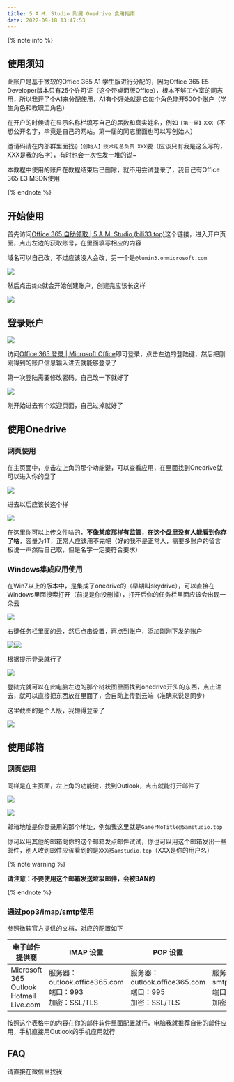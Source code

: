 ```yaml
---
title: 5 A.M. Studio 附属 Onedrive 食用指南 
date: 2022-09-18 13:47:53
---
```


{% note info %}

## 使用须知

此账户是基于微软的Office 365 A1 学生版进行分配的，因为Office 365 E5 Developer版本只有25个许可证（这个带桌面版Office），根本不够工作室的同志用，所以我开了个A1来分配使用，A1有个好处就是它每个角色能开500个账户（学生角色和教职工角色）

在开户的时候请在显示名称栏填写自己的届数和真实姓名，例如`【第一届】XXX`（不想公开名字，毕竟是自己的网站。第一届的同志里面也可以写创始人）

邀请码请在内部群里面找`@【创始人】技术组总负责 XXX`要（应该只有我是这么写的，XXX是我的名字），有时也会一次性发一堆的说~

本教程中使用的账户在教程结束后已删除，就不用尝试登录了，我自己有Office 365 E3 MSDN使用

{% endnote %}

## 开始使用

首先访问[Office 365 自助领取 | 5 A.M. Studio (bili33.top)](https://sub.bili33.top/)这个链接，进入开户页面，点击左边的获取账号，在里面填写相应的内容

域名可以自己改，不过应该没人会改，另一个是`@lumin3.onmicrosoft.com`

![](https://registry.npmmirror.com/gamernotitle-oss/1.0.4/files/img/Miscellaneous/5AM-Onedrive-Guide/msedge-20220918-135602.png)

然后点击`提交`就会开始创建账户，创建完应该长这样

![](https://registry.npmmirror.com/gamernotitle-oss/1.0.4/files/img/Miscellaneous/5AM-Onedrive-Guide/msedge-20220918-135820.png)

## 登录账户

![](https://registry.npmmirror.com/gamernotitle-oss/1.0.4/files/img/Miscellaneous/5AM-Onedrive-Guide/msedge-20220918-140021.jpg)

访问[Office 365 登录 | Microsoft Office](https://www.office.com/)即可登录，点击左边的登陆键，然后把刚刚得到的账户信息输入进去就能够登录了

第一次登陆需要修改密码，自己改一下就好了

![](https://registry.npmmirror.com/gamernotitle-oss/1.0.4/files/img/Miscellaneous/5AM-Onedrive-Guide/msedge-20220918-140307.png)

刚开始进去有个欢迎页面，自己过掉就好了

## 使用Onedrive

### 网页使用

在主页面中，点击左上角的那个功能键，可以查看应用，在里面找到Onedrive就可以进入你的盘了

![](https://registry.npmmirror.com/gamernotitle-oss/1.0.4/files/img/Miscellaneous/5AM-Onedrive-Guide/msedge-20220918-140618.png)

进去以后应该长这个样

![](https://registry.npmmirror.com/gamernotitle-oss/1.0.4/files/img/Miscellaneous/5AM-Onedrive-Guide/msedge-20220918-140634.png)

在这里你可以上传文件啥的，**不像某度那样有监管，在这个盘里没有人能看到你存了啥**，容量为1T，正常人应该用不完吧（好的我不是正常人，需要多账户的留言板说一声然后自己取，但是名字一定要符合要求）

### Windows集成应用使用

在Win7以上的版本中，是集成了onedrive的（早期叫skydrive），可以直接在Windows里面搜索打开（前提是你没删掉），打开后你的任务栏里面应该会出现一朵云

![](https://registry.npmmirror.com/gamernotitle-oss/1.0.4/files/img/Miscellaneous/5AM-Onedrive-Guide/msedge-20220918-140806.png)

右键任务栏里面的云，然后点击设置，再点到账户，添加刚刚下发的账户

![](https://registry.npmmirror.com/gamernotitle-oss/1.0.4/files/img/Miscellaneous/5AM-Onedrive-Guide/OneDrive-20220918-141000.png)![](https://registry.npmmirror.com/gamernotitle-oss/1.0.4/files/img/Miscellaneous/5AM-Onedrive-Guide/OneDrive-20220918-141010.png)

根据提示登录就行了

![](https://registry.npmmirror.com/gamernotitle-oss/1.0.4/files/img/Miscellaneous/5AM-Onedrive-Guide/OneDrive-20220918-141111.png)

登陆完就可以在此电脑左边的那个树状图里面找到onedrive开头的东西，点击进去，就可以直接把东西放在里面了，会自动上传到云端（准确来说是同步）

这里截图的是个人版，我懒得登录了

![](https://registry.npmmirror.com/gamernotitle-oss/1.0.4/files/img/Miscellaneous/5AM-Onedrive-Guide/explorer-20220918-141254.png)

## 使用邮箱

### 网页使用

同样是在主页面，左上角的功能键，找到Outlook，点击就能打开邮件了

![](https://registry.npmmirror.com/gamernotitle-oss/1.0.4/files/img/Miscellaneous/5AM-Onedrive-Guide/msedge-20220918-140618.png)

![](https://registry.npmmirror.com/gamernotitle-oss/1.0.4/files/img/Miscellaneous/5AM-Onedrive-Guide/msedge-20220918-141435.png)

邮箱地址是你登录用的那个地址，例如我这里就是`GamerNoTitle@5amstudio.top`

你可以用其他的邮箱向你的这个邮箱发点邮件试试，你也可以用这个邮箱发出一些邮件，别人收到邮件应该看到的是`XXX@5amstudio.top`（XXX是你的用户名）

{% note warning %}

**请注意：不要使用这个邮箱发送垃圾邮件，会被BAN的**

{% endnote %}

### 通过pop3/imap/smtp使用

参照微软官方提供的文档，对应的配置如下

| **电子邮件提供商**                                    | **IMAP 设置**                                                | **POP 设置**                                                 | **SMTP 设置**                                                |
| ----------------------------------------------------- | ------------------------------------------------------------ | ------------------------------------------------------------ | ------------------------------------------------------------ |
| Microsoft 365<br />Outlook<br />Hotmail<br />Live.com | 服务器：outlook.office365.com<br />端口：993<br />加密：SSL/TLS | 服务器：outlook.office365.com<br />端口：995<br />加密：SSL/TLS | 服务器：smtp.office365.com<br />端口：587<br />加密：STARTTLS |

按照这个表格中的内容在你的邮件软件里面配置就行，电脑我就推荐自带的邮件应用，手机直接用Outlook的手机应用就行

## FAQ

请直接在微信里找我
